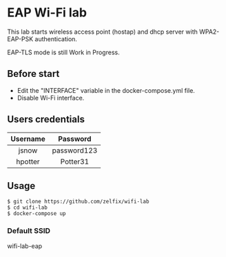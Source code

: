 # EAP Wi-Fi lab
This lab starts wireless access point (hostap) and dhcp server with WPA2-EAP-PSK authentication.

EAP-TLS mode is still Work in Progress.

## Before start

- Edit the "INTERFACE" variable in the docker-compose.yml file.
- Disable Wi-Fi interface.

## Users credentials

|  Username 	|   Password  	|
|:---------:	|:-----------:	|
|    jsnow  	| password123 	|
|  hpotter  	|   Potter31  	|

## Usage
```
$ git clone https://github.com/zelfix/wifi-lab
$ cd wifi-lab 
$ docker-compose up
```

### Default SSID
wifi-lab-eap